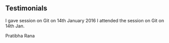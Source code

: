Testimonials
-------
I gave session on Git on 14th January 2016
I attended the session on Git on 14th Jan.

Pratibha Rana
